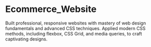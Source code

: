 # Ecommerce_Website
Built professional, responsive websites with mastery of web design fundamentals and advanced CSS techniques. Applied modern CSS methods, including flexbox, CSS Grid, and media queries, to craft captivating designs.
